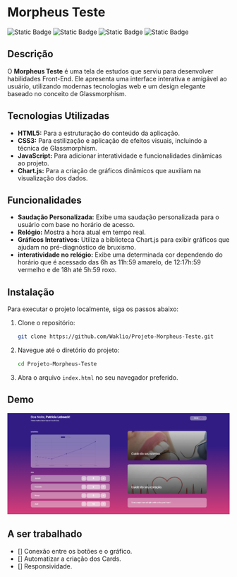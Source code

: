 # Morpheus Teste
![Static Badge](https://img.shields.io/badge/HTML5-E34F26?style=for-the-badge&logo=html5&logoColor=ffffff)
![Static Badge](https://img.shields.io/badge/CSS3-%231572B6?style=for-the-badge&logo=css3&logoColor=ffffff) ![Static Badge](https://img.shields.io/badge/JavaScript-%23F7DF1E?style=for-the-badge&logo=javaScript&logoColor=ffffff) ![Static Badge](https://img.shields.io/badge/Chart.js-%23FF6384?style=for-the-badge&logo=Chart.js&logoColor=ffffff)


## Descrição
O **Morpheus Teste** é uma tela de estudos que serviu para desenvolver habilidades Front-End. Ele apresenta uma interface interativa e amigável ao usuário, utilizando modernas tecnologias web e um design elegante baseado no conceito de Glassmorphism.

## Tecnologias Utilizadas
- **HTML5:** Para a estruturação do conteúdo da aplicação.
- **CSS3:** Para estilização e aplicação de efeitos visuais, incluindo a técnica de Glassmorphism.
- **JavaScript:** Para adicionar interatividade e funcionalidades dinâmicas ao projeto.
- **Chart.js:** Para a criação de gráficos dinâmicos que auxiliam na visualização dos dados.

## Funcionalidades
- **Saudação Personalizada:** Exibe uma saudação personalizada para o usuário com base no horário de acesso.
- **Relógio:** Mostra a hora atual em tempo real.
- **Gráficos Interativos:** Utiliza a biblioteca Chart.js para exibir gráficos que ajudam no pré-diagnóstico de bruxismo.
- **interatividade no relógio:**  Exibe uma determinada cor dependendo do horário que é acessado das 6h as 11h:59 amarelo, de 12:17h:59 vermelho e de 18h até 5h:59 roxo.

## Instalação
Para executar o projeto localmente, siga os passos abaixo:

1. Clone o repositório:
    ```bash
    git clone https://github.com/Waklio/Projeto-Morpheus-Teste.git
    ```

2. Navegue até o diretório do projeto:
    ```bash
    cd Projeto-Morpheus-Teste
    ```

3. Abra o arquivo `index.html` no seu navegador preferido.

## Demo 

![Tela rincipal](/demo/demo.jpg.png)

## A ser trabalhado

 - [] Conexão entre os botões e o gráfico.
 - [] Automatizar a criação dos Cards.
  - [] Responsividade.


